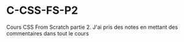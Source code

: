 # C-CSS-FS-P2
Cours CSS From Scratch partie 2. J'ai pris des notes en mettant des commentaires dans tout le cours
